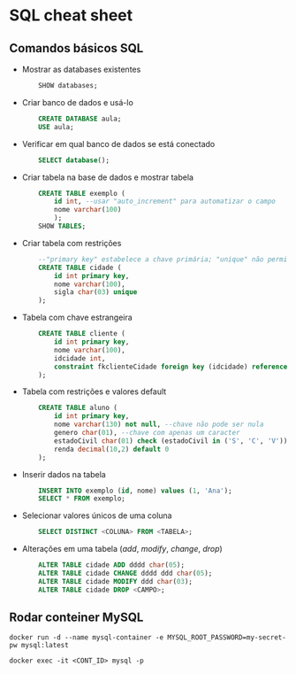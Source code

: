 # SQL cheat sheet

## Comandos básicos SQL

- Mostrar as databases existentes
    
    ```sql
        SHOW databases;
    ```
    
- Criar banco de dados e usá-lo

    ```sql
        CREATE DATABASE aula;
        USE aula;
    ```
    
- Verificar em qual banco de dados se está conectado

    ```sql
        SELECT database();
    ```
    
- Criar tabela na base de dados e mostrar tabela

    ~~~sql
        CREATE TABLE exemplo (
            id int, --usar "auto_increment" para automatizar o campo
            nome varchar(100)
            );
        SHOW TABLES;
    ~~~
    
- Criar tabela com restrições

    ```sql
        --"primary key" estabelece a chave primária; "unique" não permite repetições.
        CREATE TABLE cidade (
            id int primary key,
            nome varchar(100),
            sigla char(03) unique
        );
    ```
    
- Tabela com chave estrangeira

    ```sql
        CREATE TABLE cliente (
            id int primary key,
            nome varchar(100),
            idcidade int,
            constraint fkclienteCidade foreign key (idcidade) references cidade(id)
        );
    ```
    
- Tabela com restrições e valores default
    
    ```sql
        CREATE TABLE aluno (
            id int primary key,
            nome varchar(130) not null, --chave não pode ser nula
            genero char(01), --chave com apenas um caracter
            estadoCivil char(01) check (estadoCivil in ('S', 'C', 'V')), --precisa ser um dos 3 valores
            renda decimal(10,2) default 0
        );
    ```
    
- Inserir dados na tabela

    ```sql
        INSERT INTO exemplo (id, nome) values (1, 'Ana');
        SELECT * FROM exemplo;
    ```
    
- Selecionar valores únicos de uma coluna

    ```sql
        SELECT DISTINCT <COLUNA> FROM <TABELA>;
    ```
    
- Alterações em uma tabela (_add_, _modify_, _change_, _drop_)

    ```sql
        ALTER TABLE cidade ADD dddd char(05);
        ALTER TABLE cidade CHANGE dddd ddd char(05);
        ALTER TABLE cidade MODIFY ddd char(03);
        ALTER TABLE cidade DROP <CAMPO>;
    ```
    
## Rodar conteiner MySQL

`docker run -d --name mysql-container -e MYSQL_ROOT_PASSWORD=my-secret-pw mysql:latest`

`docker exec -it <CONT_ID> mysql -p`
